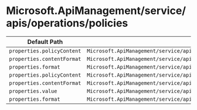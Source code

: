 # Microsoft.ApiManagement/service/apis/operations/policies

| Default Path | Alias |
|---|---|
| `properties.policyContent` | `Microsoft.ApiManagement/service/apis/operations/policies/policyContent` |
| `properties.contentFormat` | `Microsoft.ApiManagement/service/apis/operations/policies/contentFormat` |
| `properties.format` | `Microsoft.ApiManagement/service/apis/operations/policies/format` |
| `properties.policyContent` | `Microsoft.ApiManagement/service/apis/operations/policies/policy.policyContent` |
| `properties.contentFormat` | `Microsoft.ApiManagement/service/apis/operations/policies/policy.contentFormat` |
| `properties.value` | `Microsoft.ApiManagement/service/apis/operations/policies/policy.value` |
| `properties.format` | `Microsoft.ApiManagement/service/apis/operations/policies/policy.format` |

